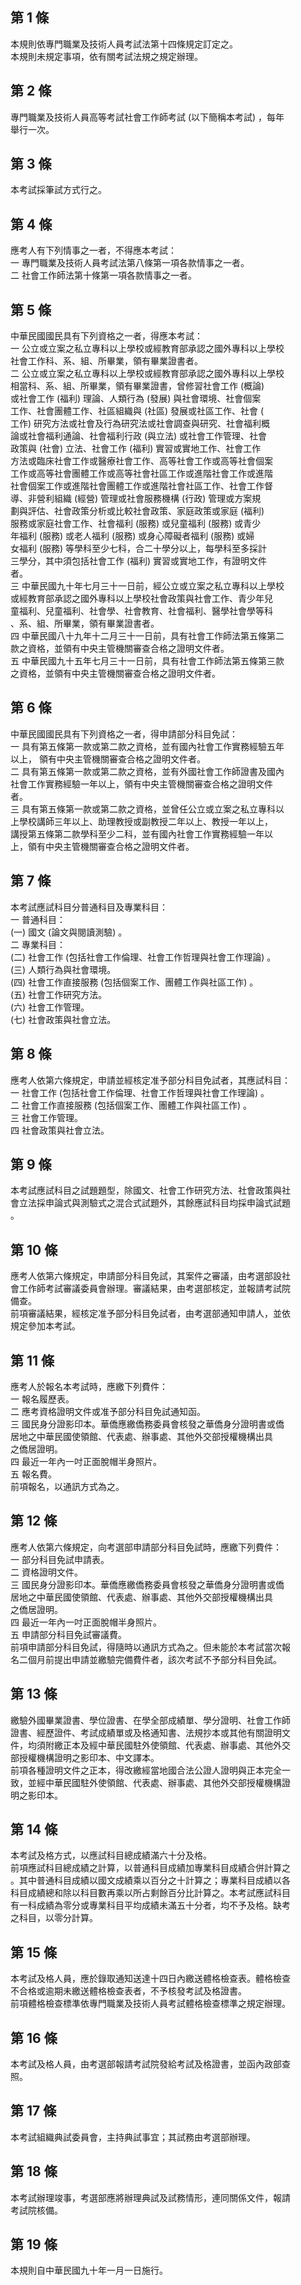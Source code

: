 第 1 條
-------
本規則依專門職業及技術人員考試法第十四條規定訂定之。  
本規則未規定事項，依有關考試法規之規定辦理。

第 2 條
-------
專門職業及技術人員高等考試社會工作師考試 (以下簡稱本考試) ，每年  
舉行一次。

第 3 條
-------
本考試採筆試方式行之。

第 4 條
-------
應考人有下列情事之一者，不得應本考試：  
一  專門職業及技術人員考試法第八條第一項各款情事之一者。  
二  社會工作師法第十條第一項各款情事之一者。

第 5 條
-------
中華民國國民具有下列資格之一者，得應本考試：                      
一  公立或立案之私立專科以上學校或經教育部承認之國外專科以上學校  
    社會工作科、系、組、所畢業，領有畢業證書者。                  
二  公立或立案之私立專科以上學校或經教育部承認之國外專科以上學校  
    相當科、系、組、所畢業，領有畢業證書，曾修習社會工作 (概論)   
    或社會工作 (福利) 理論、人類行為 (發展) 與社會環境、社會個案  
    工作、社會團體工作、社區組織與 (社區) 發展或社區工作、社會 (  
    工作) 研究方法或社會及行為研究法或社會調查與研究、社會福利概  
    論或社會福利通論、社會福利行政 (與立法) 或社會工作管理、社會  
    政策與 (社會) 立法、社會工作 (福利) 實習或實地工作、社會工作  
    方法或臨床社會工作或醫療社會工作、高等社會工作或高等社會個案  
    工作或高等社會團體工作或高等社會社區工作或進階社會工作或進階  
    社會個案工作或進階社會團體工作或進階社會社區工作、社會工作督  
    導、非營利組織 (經營) 管理或社會服務機構 (行政) 管理或方案規  
    劃與評估、社會政策分析或比較社會政策、家庭政策或家庭 (福利)   
    服務或家庭社會工作、社會福利 (服務) 或兒童福利 (服務) 或青少  
    年福利 (服務) 或老人福利 (服務) 或身心障礙者福利 (服務) 或婦  
    女福利 (服務) 等學科至少七科，合二十學分以上，每學科至多採計  
    三學分，其中須包括社會工作 (福利) 實習或實地工作，有證明文件  
    者。                                                          
三  中華民國九十年七月三十一日前，經公立或立案之私立專科以上學校  
    或經教育部承認之國外專科以上學校社會政策與社會工作、青少年兒  
    童福利、兒童福利、社會學、社會教育、社會福利、醫學社會學等科  
    、系、組、所畢業，領有畢業證書者。                            
四  中華民國八十九年十二月三十一日前，具有社會工作師法第五條第二  
    款之資格，並領有中央主管機關審查合格之證明文件者。            
五  中華民國九十五年七月三十一日前，具有社會工作師法第五條第三款  
    之資格，並領有中央主管機關審查合格之證明文件者。

第 6 條
-------
中華民國國民具有下列資格之一者，得申請部分科目免試：  
一  具有第五條第一款或第二款之資格，並有國內社會工作實務經驗五年  
    以上， 領有中央主管機關審查合格之證明文件者。  
二  具有第五條第一款或第二款之資格，並有外國社會工作師證書及國內  
    社會工作實務經驗一年以上，領有中央主管機關審查合格之證明文件  
    者。  
三  具有第五條第一款或第二款之資格，並曾任公立或立案之私立專科以  
    上學校講師三年以上、助理教授或副教授二年以上、教授一年以上，  
    講授第五條第二款學科至少二科，並有國內社會工作實務經驗一年以  
    上，領有中央主管機關審查合格之證明文件者。

第 7 條
-------
本考試應試科目分普通科目及專業科目：                              
一  普通科目：                                                    
 (一) 國文 (論文與閱讀測驗) 。                                    
二  專業科目：                                                    
 (二) 社會工作 (包括社會工作倫理、社會工作哲理與社會工作理論) 。  
 (三) 人類行為與社會環境。                                        
 (四) 社會工作直接服務 (包括個案工作、團體工作與社區工作) 。      
 (五) 社會工作研究方法。                                          
 (六) 社會工作管理。                                              
 (七) 社會政策與社會立法。

第 8 條
-------
應考人依第六條規定，申請並經核定准予部分科目免試者，其應試科目：  
一  社會工作 (包括社會工作倫理、社會工作哲理與社會工作理論) 。  
二  社會工作直接服務 (包括個案工作、團體工作與社區工作) 。  
三  社會工作管理。  
四  社會政策與社會立法。

第 9 條
-------
本考試應試科目之試題題型，除國文、社會工作研究方法、社會政策與社  
會立法採申論式與測驗式之混合式試題外，其餘應試科目均採申論式試題  
。

第 10 條
--------
應考人依第六條規定，申請部分科目免試，其案件之審議，由考選部設社  
會工作師考試審議委員會辦理。審議結果，由考選部核定，並報請考試院  
備查。  
前項審議結果，經核定准予部分科目免試者，由考選部通知申請人，並依  
規定參加本考試。

第 11 條
--------
應考人於報名本考試時，應繳下列費件：  
一  報名履歷表。  
二  應考資格證明文件或准予部分科目免試通知函。  
三  國民身分證影印本。華僑應繳僑務委員會核發之華僑身分證明書或僑  
    居地之中華民國使領館、代表處、辦事處、其他外交部授權機構出具  
    之僑居證明。  
四  最近一年內一吋正面脫帽半身照片。  
五  報名費。  
前項報名，以通訊方式為之。

第 12 條
--------
應考人依第六條規定，向考選部申請部分科目免試時，應繳下列費件：    
一  部分科目免試申請表。                                          
二  資格證明文件。                                                
三  國民身分證影印本。華僑應繳僑務委員會核發之華僑身分證明書或僑  
    居地之中華民國使領館、代表處、辦事處、其他外交部授權機構出具  
    之僑居證明。                                                  
四  最近一年內一吋正面脫帽半身照片。                              
五  申請部分科目免試審議費。                                      
前項申請部分科目免試，得隨時以通訊方式為之。但未能於本考試當次報  
名二個月前提出申請並繳驗完備費件者，該次考試不予部分科目免試。

第 13 條
--------
繳驗外國畢業證書、學位證書、在學全部成績單、學分證明、社會工作師  
證書、經歷證件、考試成績單或及格通知書、法規抄本或其他有關證明文  
件，均須附繳正本及經中華民國駐外使領館、代表處、辦事處、其他外交  
部授權機構證明之影印本、中文譯本。  
前項各種證明文件之正本，得改繳經當地國合法公證人證明與正本完全一  
致，並經中華民國駐外使領館、代表處、辦事處、其他外交部授權機構證  
明之影印本。

第 14 條
--------
本考試及格方式，以應試科目總成績滿六十分及格。                    
前項應試科目總成績之計算，以普通科目成績加專業科目成績合併計算之  
。其中普通科目成績以國文成績乘以百分之十計算之；專業科目成績以各  
科目成績總和除以科目數再乘以所占剩餘百分比計算之。本考試應試科目  
有一科成績為零分或專業科目平均成績未滿五十分者，均不予及格。缺考  
之科目，以零分計算。

第 15 條
--------
本考試及格人員，應於錄取通知送達十四日內繳送體格檢查表。體格檢查  
不合格或逾期未繳送體格檢查表者，不予核發考試及格證書。            
前項體格檢查標準依專門職業及技術人員考試體格檢查標準之規定辦理。

第 16 條
--------
本考試及格人員，由考選部報請考試院發給考試及格證書，並函內政部查  
照。

第 17 條
--------
本考試組織典試委員會，主持典試事宜；其試務由考選部辦理。

第 18 條
--------
本考試辦理竣事，考選部應將辦理典試及試務情形，連同關係文件，報請  
考試院核備。

第 19 條
--------
本規則自中華民國九十年一月一日施行。

